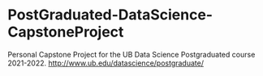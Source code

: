 # PostGraduated-DataScience-CapstoneProject
Personal Capstone Project for the UB Data Science Postgraduated course 2021-2022. http://www.ub.edu/datascience/postgraduate/
